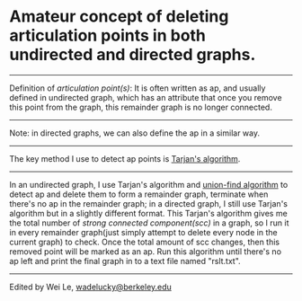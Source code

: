 # Amateur concept of deleting articulation points in both undirected and directed graphs.
***
Definition of *articulation point(s)*: It is often written as ap, and usually defined in undirected graph, which has an attribute that once you remove this point from the graph, this remainder graph is no longer connected.
***
Note: in directed graphs, we can also define the ap in a similar way.
***
The key method I use to detect ap points is [Tarjan's algorithm](https://en.wikipedia.org/wiki/Tarjan%27s_strongly_connected_components_algorithm).
***
In an undirected graph, I use Tarjan's algorithm and [union-find algorithm](https://en.wikipedia.org/wiki/Disjoint-set_data_structure) to detect ap and delete them to form a remainder graph, terminate when there's no ap in the remainder graph; in a directed graph, I still use Tarjan's algorithm but in a slightly different format. This Tarjan's algorithm gives me the total number of *strong connected component(scc)* in a graph, so I run it in every remainder graph(just simply attempt to delete every node in the current graph) to check. Once the total amount of scc changes, then this removed point will be marked as an ap. Run this algorithm until there's no ap left and print the final graph in to a text file named "rslt.txt".
***
Edited by Wei Le, wadelucky@berkeley.edu

